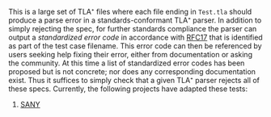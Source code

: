 This is a large set of TLA⁺ files where each file ending in `Test.tla` should produce a parse error in a standards-conformant TLA⁺ parser.
In addition to simply rejecting the spec, for further standards compliance the parser can output a *standardized error code* in accordance with [RFC17](https://github.com/tlaplus/rfcs/issues/17) that is identified as part of the test case filename.
This error code can then be referenced by users seeking help fixing their error, either from documentation or asking the community.
At this time a list of standardized error codes has been proposed but is not concrete; nor does any corresponding documentation exist.
Thus it suffices to simply check that a given TLA⁺ parser rejects all of these specs.
Currently, the following projects have adapted these tests:
1. [SANY](https://github.com/tlaplus/tlaplus/tree/master/tlatools/org.lamport.tlatools/src/tla2sany)

